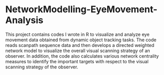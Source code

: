 # NetworkModelling-EyeMovement-Analysis
This project contains codes I wrote in R to visualize and analyze eye movement data obtained from dynamic object tracking tasks.
The code reads scanpath sequence data and then develops a directed weighted network model to visualize the overall visual scanning strategy of an observer. In addition, the code also calculates various network centrality measures to identify the important targets with respect to the visual scanning strategy of the observer. 

